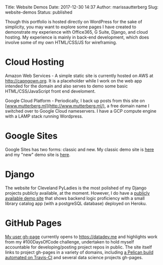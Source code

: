 Title: Website Demos
Date: 2017-12-30 14:37
Author: marissautterberg
Slug: website-demos
Status: published

Though this portfolio is hosted directly on WordPress for the sake of
simplicity, you may want to explore some pages I have created to
demonstrate my experience with Office365, G Suite, Django, and cloud
hosting. My experience is mainly in back-end development, which does
involve some of my own HTML/CSS/JS for wireframing.

Cloud Hosting
=============

Amazon Web Services - A simple static site is currently hosted on AWS at
<http://capngown.org>. It is a placeholder while I work on the web app
intended for the domain and also serves to demo some basic
HTML/CSS/JavaScript front end develoment.

Google Cloud Platform - Periodically, I back up posts from this site on
[www.mutterberg.ml](http://www.mutterberg.ml/), a free domain name I
switched over to Google Cloud nameservers. I have a GCP compute engine
with a LAMP stack running Wordpress.

Google Sites
============

Google Sites has two forms: classic and new. My classic demo site is
[here](https://sites.google.com/a/utterbergdatadev.com/gsuitedemos/) and
my "new" demo site is
[here](https://sites.google.com/utterbergdatadev.com/gsuite-demos/).

Django
======

The website for Cleveland PyLadies is the most polished of my Django
projects publicly available, at the moment. However, I do have a
[publicly available demo
site](https://afternoon-anchorage-94697.herokuapp.com/catalog/) that
shows backend logic proficiency with a small library catalog app (with a
postgreSQL database) deployed on Heroku.

GitHub Pages
============

[My user gh-page](https://mutterberg.github.io) currently opens to
https://datadev.me and highlights work from my \#100DaysOfCode
challenge, undertaken to hold myself accountable for developing/posting
project repos in public. The site itself links to project gh-pages in a
variety of domains, including [a Pelican build automated on
Travis-CI](https://mutterberg.github.io/pelican-playground) and several
data science projects gh-pages.

